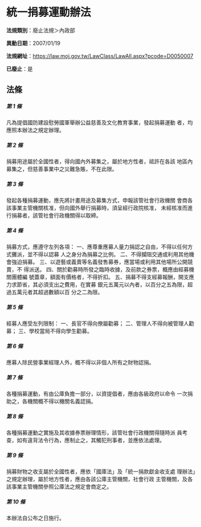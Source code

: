# 統一捐募運動辦法

**法規類別**：廢止法規＞內政部

**異動日期**：2007/01/19  

**法規網址**：https://law.moj.gov.tw/LawClass/LawAll.aspx?pcode=D0050007

**已廢止**：是



## 法條
##### 第 1 條
凡為提倡國防建設慰勞國軍舉辦公益慈善及文化教育事業，發起捐募運動
者，均應照本辦法之規定辦理。

##### 第 2 條
捐募用途屬於全國性者，得向國內外募集之，屬於地方性者，祗許在各該
地區內募集之，但慈善事業中之災難急賬，不在此限。

##### 第 3 條
發起各種捐募運動，應先將計畫用途及募集方式，申報該管社會行政機關
會商各該事業主管機關核准，但向國外舉行捐募時，須呈經行政院核准，
未經核准而進行捐募者，該管社會行政機關得以取締。

##### 第 4 條
捐募方式，應遵守左列各項：
一、應尊重應募人量力捐認之自由，不得以任何方式攤派，並不得以認募
    人之身分為捐募之比例。
二、不得攔阻交通或利用其他機會強迫捐募。
三、以遊藝或義賣等名義發售募券，應當場或利用其他場所公開競賣，不
    得派送。
四、關於勸募時所發之臨時收據，及前款之券票，概應由經募機關團體編
    號蓋章，額面有價格者，不得折扣。
五、捐募不得支經募報酬，開支應力求節省，其必須支出之費用，在實募
    銀元五萬元以內者，以百分之五為限，超過五萬元者其超過數額以百
    分之二為限。


##### 第 5 條
經募人應受左列限制：
一、長官不得向僚屬勸募；
二、管理人不得向被管理人勸募；
三、學校當局不得向學生勸募。


##### 第 6 條
應募人除民營事業經理人外，概不得以非個人所有之財物認捐。

##### 第 7 條
各種捐募運動，有由公庫負擔一部分，以資提倡者，應由各級政府以命令
一次捐助之，各機關概不得以機關名義認捐。

##### 第 8 條
各種捐募運動之實施及其收據券票辦理情形，該管社會行政機關得隨時派
員考查，如有違背法令行為，應制止之，其觸犯刑事者，並應依法處理。

##### 第 9 條
捐募財物之收支屬於全國性者，應依「國庫法」及「統一捐款獻金收支處
理辦法」之規定辦理，屬於地方性者，應由各該公庫主管機關，社會行政
主管機關，及各該事業主管機關參照公庫法之規定會商定之。

##### 第 10 條
本辦法自公布之日施行。


